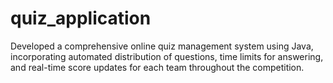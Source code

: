 # quiz_application
Developed a comprehensive online quiz management system using Java, incorporating automated distribution of questions, time limits for answering, and real-time score updates for each team throughout
the competition.

